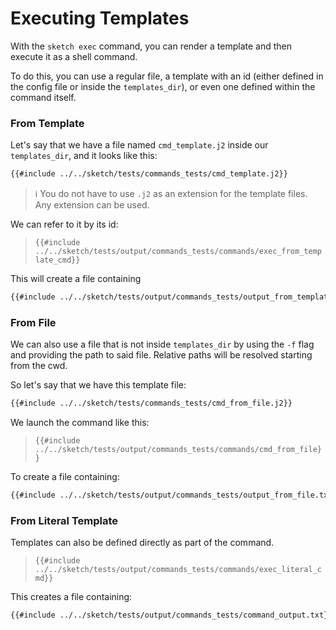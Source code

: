 # Executing Templates

With the `sketch exec` command, you can render a template and then execute it as a shell command.

To do this, you can use a regular file, a template with an id (either defined in the config file or inside the `templates_dir`), or even one defined within the command itself.

### From Template

Let's say that we have a file named `cmd_template.j2` inside our `templates_dir`, and it looks like this:

```txt
{{#include ../../sketch/tests/commands_tests/cmd_template.j2}}
```

>ℹ️ You do not have to use `.j2` as an extension for the template files. Any extension can be used.

We can refer to it by its id:

>`{{#include ../../sketch/tests/output/commands_tests/commands/exec_from_template_cmd}}`

This will create a file containing

```txt
{{#include ../../sketch/tests/output/commands_tests/output_from_templates_dir.txt}}
```

### From File

We can also use a file that is not inside `templates_dir` by using the `-f` flag and providing the path to said file.  Relative paths will be resolved starting from the cwd.

So let's say that we have this template file:

```txt
{{#include ../../sketch/tests/commands_tests/cmd_from_file.j2}}
```

We launch the command like this:

>`{{#include ../../sketch/tests/output/commands_tests/commands/cmd_from_file}}`

To create a file containing:

```txt
{{#include ../../sketch/tests/output/commands_tests/output_from_file.txt}}
```

### From Literal Template

Templates can also be defined directly as part of the command.

>`{{#include ../../sketch/tests/output/commands_tests/commands/exec_literal_cmd}}`

This creates a file containing:

```txt
{{#include ../../sketch/tests/output/commands_tests/command_output.txt}}
```
